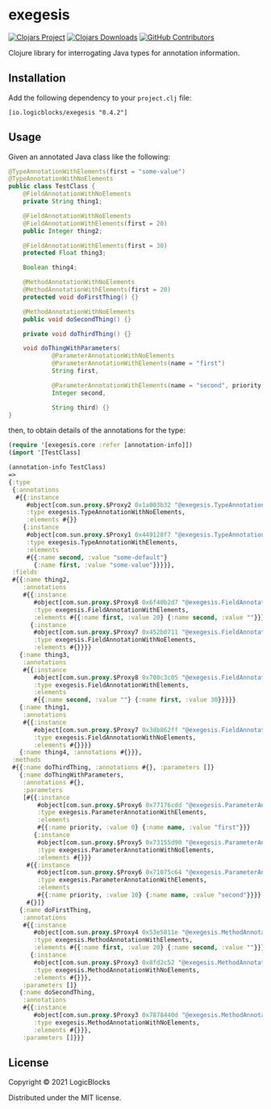 # exegesis

[![Clojars Project](https://img.shields.io/clojars/v/io.logicblocks/exegesis.svg)](https://clojars.org/io.logicblocks/exegesis)
[![Clojars Downloads](https://img.shields.io/clojars/dt/io.logicblocks/exegesis.svg)](https://clojars.org/io.logicblocks/exegesis)
[![GitHub Contributors](https://img.shields.io/github/contributors-anon/logicblocks/exegesis.svg)](https://github.com/logicblocks/exegesis/graphs/contributors)

Clojure library for interrogating Java types for annotation information.

## Installation

Add the following dependency to your `project.clj` file:

    [io.logicblocks/exegesis "0.4.2"]

## Usage

Given an annotated Java class like the following:

```java
@TypeAnnotationWithElements(first = "some-value")
@TypeAnnotationWithNoElements
public class TestClass {
    @FieldAnnotationWithNoElements
    private String thing1;

    @FieldAnnotationWithNoElements
    @FieldAnnotationWithElements(first = 20)
    public Integer thing2;

    @FieldAnnotationWithElements(first = 30)
    protected Float thing3;

    Boolean thing4;

    @MethodAnnotationWithNoElements
    @MethodAnnotationWithElements(first = 20)
    protected void doFirstThing() {}

    @MethodAnnotationWithNoElements
    public void doSecondThing() {}

    private void doThirdThing() {}

    void doThingWithParameters(
            @ParameterAnnotationWithNoElements
            @ParameterAnnotationWithElements(name = "first")
            String first,

            @ParameterAnnotationWithElements(name = "second", priority = 10)
            Integer second,

            String third) {}
}
```

then, to obtain details of the annotations for the type:

```clojure
(require '[exegesis.core :refer [annotation-info]])
(import '[TestClass]

(annotation-info TestClass)
=>
{:type
 {:annotations
  #{{:instance
     #object[com.sun.proxy.$Proxy2 0x1a003b32 "@exegesis.TypeAnnotationWithNoElements()"],
     :type exegesis.TypeAnnotationWithNoElements,
     :elements #{}}
    {:instance
     #object[com.sun.proxy.$Proxy1 0x449128f7 "@exegesis.TypeAnnotationWithElements(first=some-value, second=some-default)"],
     :type exegesis.TypeAnnotationWithElements,
     :elements
     #{{:name second, :value "some-default"}
       {:name first, :value "some-value"}}}}},
 :fields
 #{{:name thing2,
    :annotations
    #{{:instance
       #object[com.sun.proxy.$Proxy8 0x6f40b2d7 "@exegesis.FieldAnnotationWithElements(first=20, second=)"],
       :type exegesis.FieldAnnotationWithElements,
       :elements #{{:name first, :value 20} {:name second, :value ""}}}
      {:instance
       #object[com.sun.proxy.$Proxy7 0x452b0711 "@exegesis.FieldAnnotationWithNoElements()"],
       :type exegesis.FieldAnnotationWithNoElements,
       :elements #{}}}}
   {:name thing3,
    :annotations
    #{{:instance
       #object[com.sun.proxy.$Proxy8 0x700c3c05 "@exegesis.FieldAnnotationWithElements(first=30, second=)"],
       :type exegesis.FieldAnnotationWithElements,
       :elements
       #{{:name second, :value ""} {:name first, :value 30}}}}}
   {:name thing1,
    :annotations
    #{{:instance
       #object[com.sun.proxy.$Proxy7 0x3db862ff "@exegesis.FieldAnnotationWithNoElements()"],
       :type exegesis.FieldAnnotationWithNoElements,
       :elements #{}}}}
   {:name thing4, :annotations #{}}},
 :methods
 #{{:name doThirdThing, :annotations #{}, :parameters []}
   {:name doThingWithParameters,
    :annotations #{},
    :parameters
    [#{{:instance
        #object[com.sun.proxy.$Proxy6 0x77176cdd "@exegesis.ParameterAnnotationWithElements(priority=0, name=first)"],
        :type exegesis.ParameterAnnotationWithElements,
        :elements
        #{{:name priority, :value 0} {:name name, :value "first"}}}
       {:instance
        #object[com.sun.proxy.$Proxy5 0x73155d90 "@exegesis.ParameterAnnotationWithNoElements()"],
        :type exegesis.ParameterAnnotationWithNoElements,
        :elements #{}}}
     #{{:instance
        #object[com.sun.proxy.$Proxy6 0x71075c64 "@exegesis.ParameterAnnotationWithElements(priority=10, name=second)"],
        :type exegesis.ParameterAnnotationWithElements,
        :elements
        #{{:name priority, :value 10} {:name name, :value "second"}}}}
     #{}]}
   {:name doFirstThing,
    :annotations
    #{{:instance
       #object[com.sun.proxy.$Proxy4 0x53e5811e "@exegesis.MethodAnnotationWithElements(first=20, second=)"],
       :type exegesis.MethodAnnotationWithElements,
       :elements #{{:name first, :value 20} {:name second, :value ""}}}
      {:instance
       #object[com.sun.proxy.$Proxy3 0x8fd2c52 "@exegesis.MethodAnnotationWithNoElements()"],
       :type exegesis.MethodAnnotationWithNoElements,
       :elements #{}}},
    :parameters []}
   {:name doSecondThing,
    :annotations
    #{{:instance
       #object[com.sun.proxy.$Proxy3 0x7878440d "@exegesis.MethodAnnotationWithNoElements()"],
       :type exegesis.MethodAnnotationWithNoElements,
       :elements #{}}},
    :parameters []}}}
```

## License

Copyright &copy; 2021 LogicBlocks

Distributed under the MIT license.
